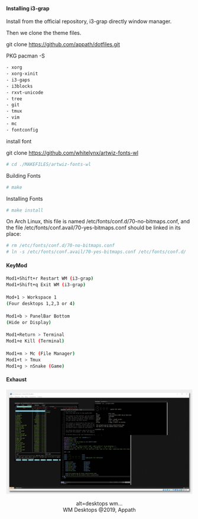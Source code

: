 #### Installing i3-grap

Install from the official repository, i3-grap directly window manager.

Then we clone the theme files.

git clone https://github.com/appath/dotfiles.git

PKG pacman -S
```bash
- xorg 
- xorg-xinit 
- i3-gaps 
- i3blocks 
- rxvt-unicode 
- tree 
- git 
- tmux 
- vim 
- mc 
- fontconfig
```

install font

git clone https://github.com/whitelynx/artwiz-fonts-wl

```bash
# cd ./MAKEFILES/artwiz-fonts-wl
```

Building Fonts
```bash
# make
```
Installing Fonts
```bash
# make install
```
On Arch Linux, this file is named /etc/fonts/conf.d/70-no-bitmaps.conf, and the file /etc/fonts/conf.avail/70-yes-bitmaps.conf should be linked in its place:
```bash
# rm /etc/fonts/conf.d/70-no-bitmaps.conf
# ln -s /etc/fonts/conf.avail/70-yes-bitmaps.conf /etc/fonts/conf.d/
```

#### KeyMod
```bash
Mod1+Shift+r Restart WM (i3-grap)
Mod1+Shift+q Exit WM (i3-grap)

Mod+1 > Workspace 1
(Four desktops 1,2,3 or 4)

Mod1+b > PanelBar Bottom
(Hide or Display)

Mod1+Return > Terminal
Mod1+e Kill (Terminal)

Mod1+m > Mc (File Manager)
Mod1+t > Tmux
Mod1+g > nSnake (Game)
```
#### Exhaust
![i3](VirtualBox_i3-graps.jpg)
<p align="center">
  alt=desktops wm... 
  <br>
  WM Desktops @2019, Appath
</p>

